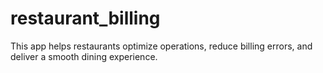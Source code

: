 # restaurant_billing
This app helps restaurants optimize operations, reduce billing errors, and deliver a smooth dining experience.
